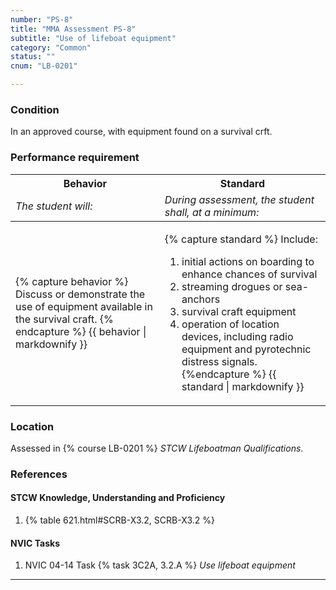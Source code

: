 ```yaml
---
number: "PS-8"
title: "MMA Assessment PS-8"
subtitle: "Use of lifeboat equipment"
category: "Common"
status: ""
cnum: "LB-0201"

---
```

### Condition

In an approved course, with equipment found on a survival crft.

### Performance requirement 

<table width='100%' class='Guidelines'>
 <thead>
 <tr>
     <th class='thirty'>Behavior</th>
     <th class='seventy'>Standard</th>
 </tr>
 <tr>
     <td><em>The student will:</em></td>
     <td><em>During assessment, the student shall, at a minimum:</em></td>
 </tr>
 </thead>
 <tbody>
 

<tr><td>

{% capture behavior %}
Discuss or demonstrate the use of equipment available in the survival craft.
{% endcapture %}
{{ behavior | markdownify }}

</td><td>

{% capture standard %}
Include:

1.  initial actions on boarding to enhance chances of survival
2.  streaming drogues or sea-anchors
3.  survival craft equipment
4.  operation of location devices, including radio equipment and pyrotechnic distress signals.
{%endcapture %}
{{ standard | markdownify }}

</td></tr>



 </tbody>
 </table>

### Location

Assessed in  {% course  LB-0201 %}  *STCW Lifeboatman Qualifications*.

### References

#### STCW Knowledge, Understanding and Proficiency

1. {% table 621.html#SCRB-X3.2, SCRB-X3.2 %}


#### NVIC Tasks

1. NVIC 04-14 Task {% task 3C2A, 3.2.A %} *Use lifeboat equipment*



***

